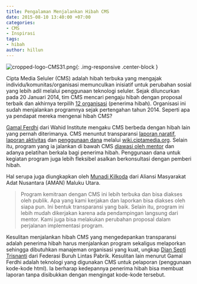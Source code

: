 ```yaml
---
title: Pengalaman Menjalankan Hibah CMS
date: 2015-08-10 13:40:00 +07:00
categories:
- CMS
- Inspirasi
tags:
- hibah
author: hillun
---
```


![cropped-logo-CMS31.png](/uploads/cropped-logo-CMS31.png){: .img-responsive .center-block }

Cipta Media Seluler (CMS) adalah hibah terbuka yang mengajak individu/komunitas/organisasi memunculkan inisiatif untuk perubahan sosial yang lebih adil melalui penggunaan teknologi seluler. Sejak diluncurkan pada 20 Januari 2014, tim CMS mencari pengaju hibah dengan proposal terbaik dan akhirnya terpilih [12 organisasi](http://wiki.ciptamedia.org/wiki/Halaman_Utama) (penerima hibah). Organisasi ini sudah menjalankan programnya sejak pertengahan tahun 2014. Seperti apa ya pendapat mereka mengenai hibah CMS?

[Gamal Ferdhi](http://ciptamedia.org/team/gamal-ferdhi/) dari Wahid Institute mengaku CMS berbeda dengan hibah lain yang pernah diterimanya. CMS menuntut transparansi [laporan naratif](http://wiki.ciptamedia.org/wiki/M-Pantau_Kebebasan_Beragama_dan_Berkeyakinan/Laporan), [laporan aktivitas](http://wiki.ciptamedia.org/wiki/M-Pantau_Kebebasan_Beragama_dan_Berkeyakinan/Laporan_Aktivitas) dan [penggunaan dana](http://wiki.ciptamedia.org/wiki/M-Pantau_Kebebasan_Beragama_dan_Berkeyakinan/Laporan_Penggunaan_Dana) melalui [wiki.ciptamedia.org](http://wiki.ciptamedia.org/). Selain itu, program yang ia jalankan di bawah CMS [diawasi oleh mentor](http://wiki.ciptamedia.org/wiki/M-Pantau_Kebebasan_Beragama_dan_Berkeyakinan/Catatan_Tim_Penasihat) dan adanya pelatihan berkala bagi penerima hibah. Penggunaan dana untuk kegiatan program juga lebih fleksibel asalkan berkonsultasi dengan pemberi hibah.

Hal serupa juga diungkapkan oleh [Munadi Kilkoda](http://ciptamedia.org/team/munadi-kilkoda/) dari Aliansi Masyarakat Adat Nusantara (AMAN) Maluku Utara.

> Program kemitraan dengan CMS ini lebih terbuka dan bisa diakses oleh publik. Apa yang kami kerjakan dan laporkan bisa diakses oleh siapa pun. Ini bentuk transparansi yang baik. Selain itu, program ini lebih mudah dikerjakan karena ada pendampingan langsung dari mentor. Kami juga bisa melakukan perubahan proposal dalam perjalanan implementasi program.

Kesulitan menjalankan hibah CMS yang mengedepankan transparansi adalah penerima hibah harus menjalankan program sekaligus melaporkan sehingga dibutuhkan manajeman organisasi yang kuat, ungkap [Dian Septi Trisnanti](http://ciptamedia.org/team/dian-septi-trisnanti/) dari Federasi Buruh Lintas Pabrik. Kesulitan lain menurut Gamal Ferdhi adalah teknologi yang digunakan CMS untuk pelaporan (penggunaan kode-kode html). Ia berharap kedepannya penerima hibah bisa membuat laporan tanpa disibukkan dengan mengingat kode-kode tersebut.